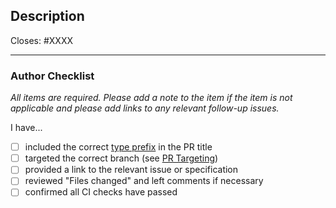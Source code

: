 ## Description

Closes: #XXXX

<!-- Add a description of the changes that this PR introduces and the files that
are the most critical to review. -->

---

### Author Checklist

*All items are required. Please add a note to the item if the item is not applicable and
please add links to any relevant follow-up issues.*

I have...

- [ ] included the correct [type prefix](https://github.com/commitizen/conventional-commit-types/blob/v3.0.0/index.json) in the PR title
- [ ] targeted the correct branch (see [PR Targeting](https://github.com/akash-network/node/blob/master/CONTRIBUTING.md#paperwork-for-pull-requests))
- [ ] provided a link to the relevant issue or specification
- [ ] reviewed "Files changed" and left comments if necessary
- [ ] confirmed all CI checks have passed

